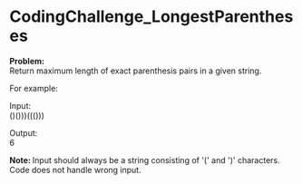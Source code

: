 # CodingChallenge_LongestParentheses

<b>Problem:</b></br>
Return maximum length of exact parenthesis pairs in a given string. </br>

For example:</br>

Input:</br>
()()))((()))</br>

Output:</br>
6</br>

<b>Note: </b>Input should always be a string consisting of '(' and ')' characters. Code does not handle wrong input.
